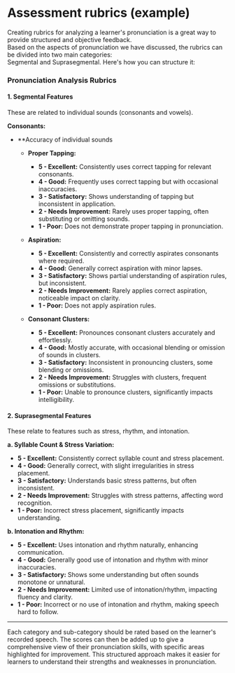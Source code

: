 # Assessment rubrics (example)

Creating rubrics for analyzing a learner's pronunciation is a great way to provide structured and objective feedback.  
Based on the aspects of pronunciation we have discussed, the rubrics can be divided into two main categories:  
Segmental and Suprasegmental. Here's how you can structure it:  

### Pronunciation Analysis Rubrics

#### 1. Segmental Features

These are related to individual sounds (consonants and vowels).

**Consonants:**
- **Accuracy of individual sounds 
   - **Proper Tapping:** 
     - **5 - Excellent:** Consistently uses correct tapping for relevant consonants.
     - **4 - Good:** Frequently uses correct tapping but with occasional inaccuracies.
     - **3 - Satisfactory:** Shows understanding of tapping but inconsistent in application.
     - **2 - Needs Improvement:** Rarely uses proper tapping, often substituting or omitting sounds.
     - **1 - Poor:** Does not demonstrate proper tapping in pronunciation.
   
   - **Aspiration:** 
     - **5 - Excellent:** Consistently and correctly aspirates consonants where required.
     - **4 - Good:** Generally correct aspiration with minor lapses.
     - **3 - Satisfactory:** Shows partial understanding of aspiration rules, but inconsistent.
     - **2 - Needs Improvement:** Rarely applies correct aspiration, noticeable impact on clarity.
     - **1 - Poor:** Does not apply aspiration rules.

   - **Consonant Clusters:** 
     - **5 - Excellent:** Pronounces consonant clusters accurately and effortlessly.
     - **4 - Good:** Mostly accurate, with occasional blending or omission of sounds in clusters.
     - **3 - Satisfactory:** Inconsistent in pronouncing clusters, some blending or omissions.
     - **2 - Needs Improvement:** Struggles with clusters, frequent omissions or substitutions.
     - **1 - Poor:** Unable to pronounce clusters, significantly impacts intelligibility.

#### 2. Suprasegmental Features

These relate to features such as stress, rhythm, and intonation.

**a. Syllable Count & Stress Variation:** 
   - **5 - Excellent:** Consistently correct syllable count and stress placement.
   - **4 - Good:** Generally correct, with slight irregularities in stress placement.
   - **3 - Satisfactory:** Understands basic stress patterns, but often inconsistent.
   - **2 - Needs Improvement:** Struggles with stress patterns, affecting word recognition.
   - **1 - Poor:** Incorrect stress placement, significantly impacts understanding.

**b. Intonation and Rhythm:** 
   - **5 - Excellent:** Uses intonation and rhythm naturally, enhancing communication.
   - **4 - Good:** Generally good use of intonation and rhythm with minor inaccuracies.
   - **3 - Satisfactory:** Shows some understanding but often sounds monotone or unnatural.
   - **2 - Needs Improvement:** Limited use of intonation/rhythm, impacting fluency and clarity.
   - **1 - Poor:** Incorrect or no use of intonation and rhythm, making speech hard to follow.

---

Each category and sub-category should be rated based on the learner's recorded speech. The scores can then be added up to give a comprehensive view of their pronunciation skills, with specific areas highlighted for improvement. This structured approach makes it easier for learners to understand their strengths and weaknesses in pronunciation.
